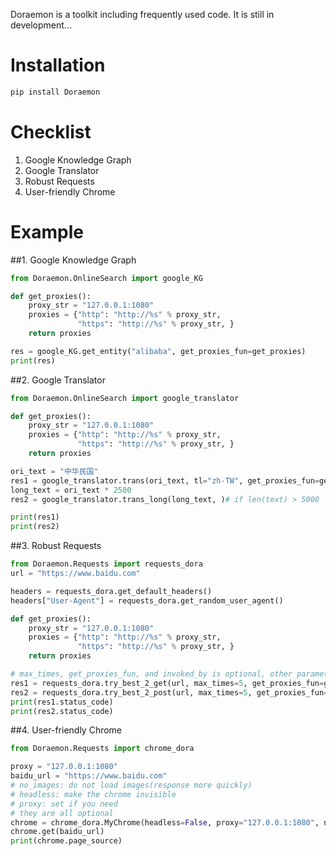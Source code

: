 
Doraemon is a toolkit including frequently used code. It is still in development...
# Installation
```bash
pip install Doraemon
```

# Checklist
1. Google Knowledge Graph
2. Google Translator
3. Robust Requests
4. User-friendly Chrome

# Example
##1. Google Knowledge Graph
```python
from Doraemon.OnlineSearch import google_KG

def get_proxies():
    proxy_str = "127.0.0.1:1080"
    proxies = {"http": "http://%s" % proxy_str,
               "https": "http://%s" % proxy_str, }
    return proxies

res = google_KG.get_entity("alibaba", get_proxies_fun=get_proxies)
print(res)
```

##2. Google Translator
```python
from Doraemon.OnlineSearch import google_translator

def get_proxies():
    proxy_str = "127.0.0.1:1080"
    proxies = {"http": "http://%s" % proxy_str,
               "https": "http://%s" % proxy_str, }
    return proxies

ori_text = "中华民国"
res1 = google_translator.trans(ori_text, tl="zh-TW", get_proxies_fun=get_proxies)
long_text = ori_text * 2500 
res2 = google_translator.trans_long(long_text, )# if len(text) > 5000

print(res1)
print(res2)

```

##3. Robust Requests
```python
from Doraemon.Requests import requests_dora
url = "https://www.baidu.com"

headers = requests_dora.get_default_headers()
headers["User-Agent"] = requests_dora.get_random_user_agent()

def get_proxies():
    proxy_str = "127.0.0.1:1080"
    proxies = {"http": "http://%s" % proxy_str,
               "https": "http://%s" % proxy_str, }
    return proxies

# max_times, get_proxies_fun, and invoked_by is optional, other parameters are the same as the requests.get() and requests.post()
res1 = requests_dora.try_best_2_get(url, max_times=5, get_proxies_fun=get_proxies, invoked_by="parent_fun_name") 
res2 = requests_dora.try_best_2_post(url, max_times=5, get_proxies_fun=get_proxies)
print(res1.status_code)
print(res2.status_code)
```

##4. User-friendly Chrome
```python
from Doraemon.Requests import chrome_dora

proxy = "127.0.0.1:1080"
baidu_url = "https://www.baidu.com"
# no_images: do not load images(response more quickly)
# headless: make the chrome invisible
# proxy: set if you need
# they are all optional
chrome = chrome_dora.MyChrome(headless=False, proxy="127.0.0.1:1080", no_images=True) 
chrome.get(baidu_url)
print(chrome.page_source)
```

